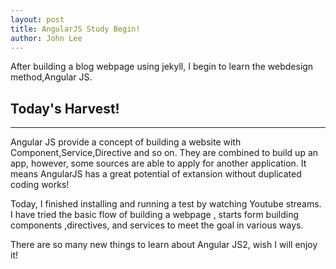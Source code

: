 ```yaml
---
layout: post
title: AngularJS Study Begin!
author: John Lee
---
```

After building a blog webpage using jekyll, I begin to learn the webdesign method,Angular JS.

## Today's Harvest!
-----

Angular JS provide a concept of building a website with Component,Service,Directive and so on.
They are combined to build up an app, however, some sources are able to apply for another application. 
It means AngularJS has a great potential of extansion without duplicated coding works!

Today, I finished installing and running a test by watching Youtube streams. 
I have tried the basic flow of building a webpage , starts form building components ,directives, and services to 
meet the goal in various ways.

There are so many new things to learn about Angular JS2, wish I will enjoy it!

